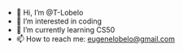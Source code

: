 - 👋 Hi, I’m @T-Lobelo
- 👀 I’m interested in coding
- 🌱 I’m currently learning CS50
- 📫 How to reach me: eugenelobelo@gmail.com

<!---
T-Lobelo/T-Lobelo is a ✨ special ✨ repository because its `README.md` (this file) appears on your GitHub profile.
You can click the Preview link to take a look at your changes.
--->
